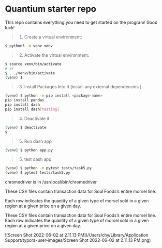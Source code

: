 # Quantium starter repo
This repo contains everything you need to get started on the program! Good luck!

> 1. Create a virtual environment:

```bash
$ python3 -m venv venv
```

> 2. Activate the virtual environment:

```bash
$ source venv/bin/activate  
# or
$ . ./venv/bin/activate
(venv) $
```

> 3. Install Packages Into It (install any external dependencies )

```bash
(venv) $ python -m pip install <package-name>
pip install pandas
pip install dash
pip install dash[testing]
```

> 4. Deactivate It

```bash
(venv) $ deactivate
$
```

> 5. Run dash app

```bash
(venv) $ python app.py
```

> 5. test dash app

```bash
(venv) $ python -m pytest tests/task5.py
(venv) $ pytest tests/task5.py
```

chromedriver is in  /usr/local/bin/chromedriver

These CSV files contain transaction data for Soul Foods’s entire morsel line. 

Each row indicates the quantity of a given type of morsel sold in a given region at a given price on a given day. 

These CSV files contain transaction data for Soul Foods’s entire morsel line. Each row indicates the quantity of a given type of morsel sold in a given region at a given price on a given day. 

![Screen Shot 2022-06-02 at 2.11.13 PM](/Users/chy/Library/Application Support/typora-user-images/Screen Shot 2022-06-02 at 2.11.13 PM.png)